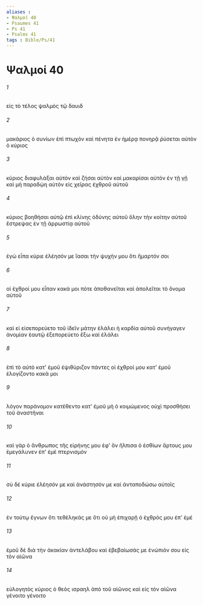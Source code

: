```yaml
---
aliases : 
- Ψαλμοί 40
- Psaumes 41
- Ps 41
- Psalms 41
tags : Bible/Ps/41
---
```


# Ψαλμοί 40

###### 1
εἰς τὸ τέλος ψαλμὸς τῷ δαυιδ
###### 2
μακάριος ὁ συνίων ἐπὶ πτωχὸν καὶ πένητα ἐν ἡμέρᾳ πονηρᾷ ῥύσεται αὐτὸν ὁ κύριος
###### 3
κύριος διαφυλάξαι αὐτὸν καὶ ζήσαι αὐτὸν καὶ μακαρίσαι αὐτὸν ἐν τῇ γῇ καὶ μὴ παραδῴη αὐτὸν εἰς χεῖρας ἐχθροῦ αὐτοῦ
###### 4
κύριος βοηθήσαι αὐτῷ ἐπὶ κλίνης ὀδύνης αὐτοῦ ὅλην τὴν κοίτην αὐτοῦ ἔστρεψας ἐν τῇ ἀρρωστίᾳ αὐτοῦ
###### 5
ἐγὼ εἶπα κύριε ἐλέησόν με ἴασαι τὴν ψυχήν μου ὅτι ἥμαρτόν σοι
###### 6
οἱ ἐχθροί μου εἶπαν κακά μοι πότε ἀποθανεῖται καὶ ἀπολεῖται τὸ ὄνομα αὐτοῦ
###### 7
καὶ εἰ εἰσεπορεύετο τοῦ ἰδεῖν μάτην ἐλάλει ἡ καρδία αὐτοῦ συνήγαγεν ἀνομίαν ἑαυτῷ ἐξεπορεύετο ἔξω καὶ ἐλάλει
###### 8
ἐπὶ τὸ αὐτὸ κατ' ἐμοῦ ἐψιθύριζον πάντες οἱ ἐχθροί μου κατ' ἐμοῦ ἐλογίζοντο κακά μοι
###### 9
λόγον παράνομον κατέθεντο κατ' ἐμοῦ μὴ ὁ κοιμώμενος οὐχὶ προσθήσει τοῦ ἀναστῆναι
###### 10
καὶ γὰρ ὁ ἄνθρωπος τῆς εἰρήνης μου ἐφ' ὃν ἤλπισα ὁ ἐσθίων ἄρτους μου ἐμεγάλυνεν ἐπ' ἐμὲ πτερνισμόν
###### 11
σὺ δέ κύριε ἐλέησόν με καὶ ἀνάστησόν με καὶ ἀνταποδώσω αὐτοῖς
###### 12
ἐν τούτῳ ἔγνων ὅτι τεθέληκάς με ὅτι οὐ μὴ ἐπιχαρῇ ὁ ἐχθρός μου ἐπ' ἐμέ
###### 13
ἐμοῦ δὲ διὰ τὴν ἀκακίαν ἀντελάβου καὶ ἐβεβαίωσάς με ἐνώπιόν σου εἰς τὸν αἰῶνα
###### 14
εὐλογητὸς κύριος ὁ θεὸς ισραηλ ἀπὸ τοῦ αἰῶνος καὶ εἰς τὸν αἰῶνα γένοιτο γένοιτο
